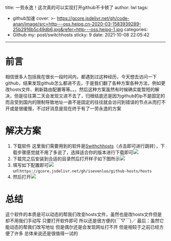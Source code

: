 title: 一劳永逸！这次真的可以实现打开github不卡顿了
author: lwl
tags:
  - github加速
cover: >-
  https://gcore.jsdelivr.net/gh/code-anan/image/src=http---oss.heipg.cn-2020-03-1583939289-25b2916b5c49db6.jpg&refer=http---oss.heipg-1.jpg
categories:
  - Github
my: post/switchhosts
sticky: 9
date: 2021-10-08 22:05:42
---
# 前言
相信很多人包括我在很长一段时间内，都遇到过这种经历，今天想去访问一下github，结果发现github怎么都进不去，于是我们翻了各种方案各种方法，例如更改hosts文件、刷新路由配置等等。。。然后这种方案虽然有时候确实能暂短的解决，但是往往第二天会发现又进不去了，归根结底还是因为github的ip不是固定的而且受到国内的限制导致地址一直不是固定的往往就会访问到错误的节点从而打不开或是很缓慢，不过好消息是现在终于有了一劳永逸的方案

# 解决方案
1. 下载软件
这里我们需要用到的软件是[Swithchhosts](https://github.com/oldj/SwitchHosts/releases)（点击即可进行跳转），下载步骤感觉就不用了多说了，选择适合你的版本进行下载即可![](https://gcore.jsdelivr.net/gh/code-anan/image/20211008221533.png)
2. 下载完之后安装到合适的目录然后打开样子如下图所示![](https://gcore.jsdelivr.net/gh/code-anan/image/20211008221810.png)
3. 填写如下配置即可![](https://gcore.jsdelivr.net/gh/code-anan/image/20211008221926.png)
url:`https://gcore.jsdelivr.net/gh/isevenluo/github-hosts/hosts`
4. 然后打开![](https://gcore.jsdelivr.net/gh/code-anan/image/20211008222042.png)

# 总结
这个软件的本质是可以动态的帮我们改变hosts文件，虽然也是改hosts文件但是却不用我们手动写 只要打开软件即可 所以还是很方便的(￣▽￣)／
最后：虽然它能动态的帮我们改写地址 但是偶尔还是会发现网址打不开 但是相较于之前已经方便了许多 总体来说还是很值得一试的